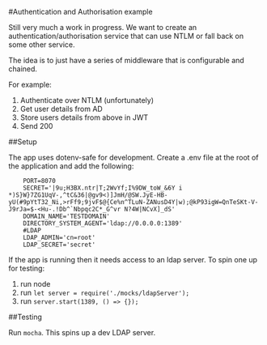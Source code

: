 #Authentication and Authorisation example

Still very much a work in progress. We want to create an authentication/authorisation service that can use NTLM or fall back on some other service.

The idea is to just have a series of middleware that is configurable and chained.

For example:

  1. Authenticate over NTLM (unfortunately)
  2. Get user details from AD
  3. Store users details from above in JWT
  4. Send 200

##Setup

The app uses dotenv-safe for development. Create a .env file at the root of the application and add the following:

```
    PORT=8070
    SECRET='|9u;H3BX.ntr|T;2WvYf;I%9DW_toW_&6Y i *)S}W}7ZG1UqV-,^tC&36|@gv9<)]JmH/@SW.JyE-HB-yU(#9pYtT32_Ni,>rFf9;9jvF$@{Ce%n^TLuN-ZANusD4Y|w);@kP93igW=QnTeSKt-V-J9rJa=$-<Hu-.!Db^`Nbpqc2C*_G^vr N?4W|NCvX]_dS'
    DOMAIN_NAME='TESTDOMAIN'
    DIRECTORY_SYSTEM_AGENT='ldap://0.0.0.0:1389'
    #LDAP
    LDAP_ADMIN='cn=root'
    LDAP_SECRET='secret'
```

If the app is running then it needs access to an ldap server. To spin one up for testing:


  1. run node
  2. run ```let server = require('./mocks/ldapServer');```
  3. run ```server.start(1389, () => {});```

##Testing

Run ```mocha```. This spins up a dev LDAP server.
